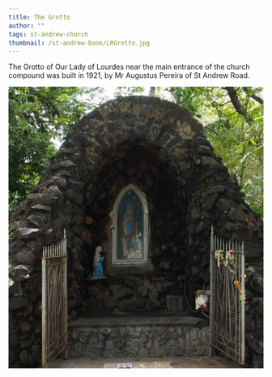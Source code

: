 ```yaml
---
title: The Grotto
author: ""
tags: st-andrew-church
thumbnail: /st-andrew-book/LRGrotto.jpg
---
```


The Grotto of Our Lady of Lourdes near the main entrance of the church compound
was built in 1921, by Mr Augustus Pereira of St Andrew Road.

![](./LRGrotto.jpg)
